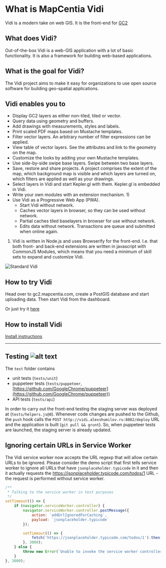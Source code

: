 # What is MapCentia Vidi
Vidi is a modern take on web GIS. It is the front-end for [GC2](https://github.com/mapcentia/geocloud2)

## What does Vidi?
Out-of-the-box Vidi is a web-GIS application with a lot of basic functionality. It is also a framework for building web-based applications. 

## What is the goal for Vidi?
The Vidi project aims to make it easy for organizations to use open source software for building geo-spatial applications.

## Vidi enables you to 
- Display GC2 layers as either non-tiled, tiled or vector.
- Query data using geometry and buffers.
- Add drawings with measurements, styles and labels.
- Print scaled PDF maps based on Mustache templates.
- Filter vector layers. An arbitrary number of filter expressions can be applied. 
- View table of vector layers. See the attributes and link to the geometry on the map.
- Customize the looks by adding your own Mustache templates.
- Use side-by-side swipe base layers. Swipe between two base layers.
- Save, restore and share projects. A project comprises the extent of the map, which background map is visible and which layers are turned on, which filters are applied as well as your drawings.  
- Select layers in Vidi and start Kepler.gl with them. Kepler.gl is embedded in Vidi.
- Write your own modules with an extension mechanism. 1)
- Use Vidi as a Progressive Web App (PWA).
    - Start Vidi without network.
    - Caches vector layers in browser, so they can be used without network.
    - Partial caches tiled baselayers in browser for use without network.
    - Edits data without network. Transactions are queue and submitted when online again.

1) Vidi is written in Node.js and uses Browserify for the front-end. I.e. that both front- and back-end extensions are written in javascript with CommonJS Modules, which means that you need a minimum of skill sets to expand and customize Vidi.

![Standard Vidi](https://i.imgur.com/QbmByqV.png "Vidi looks good!")

## How to try Vidi
Head over to gc2.mapcentia.com, create a PostGIS database and start uploading data. Then start Vidi from the dashboard.

Or just try it [here](https://dev.geofyn.dk/app/geofyn/?config=kitchensink.json)

## How to install Vidi

[Install instructions](https://github.com/mapcentia/vidi/wiki/Install-Vidi)

---

## Testing ![alt text](https://api.travis-ci.org/sashuk/vidi.svg?branch=develop "Current build status")

The `test` folder contains

- unit tests (`tests/unit`)
- puppeteer tests (`tests/puppeteer`, [https://github.com/GoogleChrome/puppeteer](https://github.com/GoogleChrome/puppeteer))
- API tests (`tests/api`)

In order to carry out the front-end testing the staging server was deployed at (`tests/helpers.js@8`). Whenever code changes are pushed to the Github, the `push` hook calls the `POST http://vidi.alexshumilov.ru:8082/deploy` URL and the application is built (`git pull && grunt`). So, when puppeteer tests are launched, the staging server is already updated.

## Ignoring certain URLs in Service Worker

The Vidi service worker now accepts the URL regexp that will allow certain URLs to be ignored. Please consider the demo script that first tells service worker to ignore all URLs that have `jsonplaceholder.typicode` in it and then it actually requests the https://jsonplaceholder.typicode.com/todos/1 URL - the request is performed without service worker.

```javascript
/**
 * Talking to the service worker in test purposes
 */
setTimeout(() => {
    if (navigator.serviceWorker.controller) {
        navigator.serviceWorker.controller.postMessage({
            action: `addUrlIgnoredForCaching`,
            payload: `jsonplaceholder.typicode`
        });

        setTimeout(() => {
            fetch('https://jsonplaceholder.typicode.com/todos/1').then(() => {}).then(() => {});
        }, 3000);
    } else {
        throw new Error(`Unable to invoke the service worker controller`);
    }
}, 3000);
```